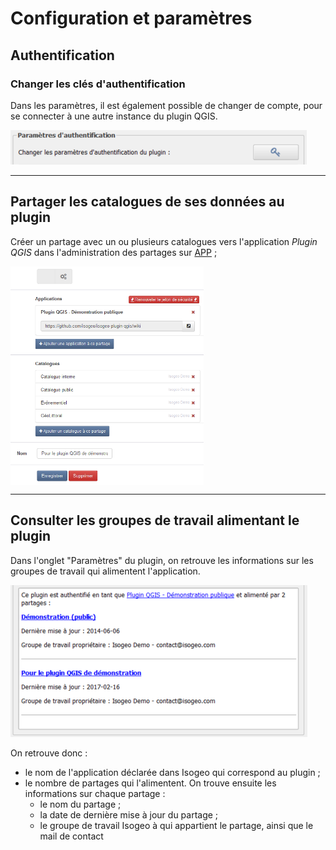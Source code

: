 # Configuration et paramètres

## Authentification

### Changer les clés d'authentification

Dans les paramètres, il est également possible de changer de compte, pour se connecter à une autre instance du plugin QGIS.

![](https://raw.githubusercontent.com/isogeo/isogeo-plugin-qgis/master/img/settings_switch_api_fr.png "TODO")

---

## Partager les catalogues de ses données au plugin

Créer un partage avec un ou plusieurs catalogues vers l'application _Plugin QGIS_ dans l'administration des partages sur [APP](https://app.isogeo.com) ;

<img src="https://raw.githubusercontent.com/isogeo/isogeo-plugin-qgis/master/img/app_share_toPlugin_fr.png" alt="Créer et configurer un partage" height="350" align="center" />

---

## Consulter les groupes de travail alimentant le plugin

Dans l'onglet "Paramètres" du plugin, on retrouve les informations sur les groupes de travail qui alimentent l'application.

![](https://raw.githubusercontent.com/isogeo/isogeo-plugin-qgis/master/img/settings_shares_details_fr.png "TODO")

On retrouve donc :

* le nom de l'application déclarée dans Isogeo qui correspond au plugin ;
* le nombre de partages qui l'alimentent. On trouve ensuite les informations sur chaque partage :
  * le nom du partage ;
  * la date de dernière mise à jour du partage ;
  * le groupe de travail Isogeo à qui appartient le partage, ainsi que le mail de contact



